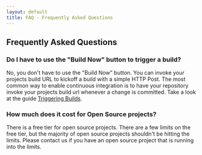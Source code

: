 ```yaml
---
layout: default
title: FAQ - Frequently Asked Questions
---
```


## Frequently Asked Questions

### Do I have to use the "Build Now" button to trigger a build?

No, you don't have to use the "Build Now" button.  You can invoke your projects build URL to kickoff a build with a simple HTTP Post.  The most common way to enable continuous integration is to have your repository invoke your projects build url whenever a change is committed.  Take a look at the guide [Triggering Builds](/triggers.html).

### How much does it cost for Open Source projects?

There is a free tier for open source projects.  There are a few limits on the free tier, but the majority of open source projects shouldn't be hitting the limits.  Please contact us if you have an open source project that is running into the limits.

<!-- 
How do I use the build status images / badges?
Is Drone.io an open source project?
I can't get my project to successfully build.  What should I do?
-->




